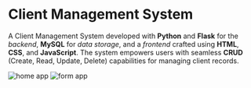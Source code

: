 
# Client Management System


A Client Management System developed with **Python** and **Flask** for the *backend*, **MySQL** for *data storage*, and a *frontend* crafted using **HTML**, **CSS**, and **JavaScript**. The system empowers users with seamless **CRUD** (Create, Read, Update, Delete) capabilities for managing client records.



![home app](https://github.com/Franco-Bayugar/client-management-system/assets/126421782/6f9729ad-3ebc-4281-9c1b-42869e7cb50a)
![form app](https://github.com/Franco-Bayugar/client-management-system/assets/126421782/2551f814-2600-44eb-b47f-d003c4f7958e)
